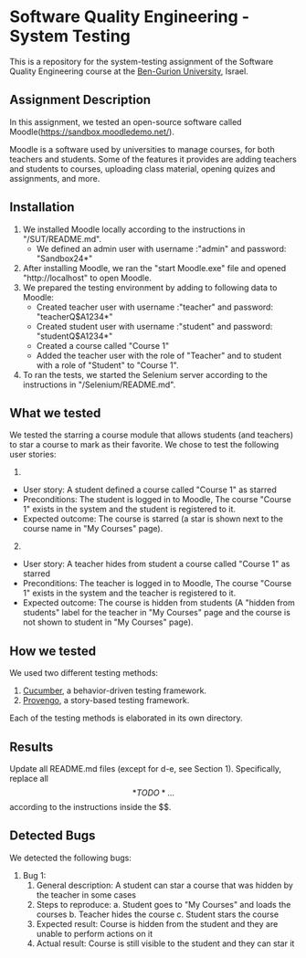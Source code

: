 # Software Quality Engineering - System Testing

This is a repository for the system-testing assignment of the Software Quality Engineering course at the [Ben-Gurion University](https://in.bgu.ac.il/), Israel.

## Assignment Description

In this assignment, we tested an open-source software called Moodle(https://sandbox.moodledemo.net/).

Moodle is a software used by universities to manage courses, for both teachers and students.
Some of the features it provides are adding teachers and students to courses, uploading class material, opening quizes and assignments, and more.

## Installation

1. We installed Moodle locally according to the instructions in "/SUT/README.md".
   - We defined an admin user with username :"admin" and password: "Sandbox24\*"
2. After installing Moodle, we ran the "start Moodle.exe" file and opened "http://localhost" to open Moodle.
3. We prepared the testing environment by adding to following data to Moodle:
   - Created teacher user with username :"teacher" and password: "teacherQ$A1234\*"
   - Created student user with username :"student" and password: "studentQ$A1234\*"
   - Created a course called "Course 1"
   - Added the teacher user with the role of "Teacher" and to student with a role of "Student" to "Course 1".
4. To ran the tests, we started the Selenium server according to the instructions in "/Selenium/README.md".

## What we tested

We tested the starring a course module that allows students (and teachers) to star a course to mark as their favorite. We chose to test the following user stories:

1.

- User story: A student defined a course called "Course 1" as starred
- Preconditions: The student is logged in to Moodle, The course "Course 1" exists in the system and the student is registered to it.
- Expected outcome: The course is starred (a star is shown next to the course name in "My Courses" page).

2.

- User story: A teacher hides from student a course called "Course 1" as starred
- Preconditions: The teacher is logged in to Moodle, The course "Course 1" exists in the system and the teacher is registered to it.
- Expected outcome: The course is hidden from students (A "hidden from students" label for the teacher in "My Courses" page and the course is not shown to student in "My Courses" page).

## How we tested

We used two different testing methods:

1. [Cucumber](https://cucumber.io/), a behavior-driven testing framework.
2. [Provengo](https://provengo.tech/), a story-based testing framework.

Each of the testing methods is elaborated in its own directory.

## Results

Update all README.md files (except for d-e, see Section 1). Specifically, replace all $$*TODO*…$$ according to the instructions inside the $$.

## Detected Bugs

We detected the following bugs:

1. Bug 1:
   1. General description: A student can star a course that was hidden by the teacher in some cases
   2. Steps to reproduce: 
      a. Student goes to "My Courses" and loads the courses
      b. Teacher hides the course
      c. Student stars the course
   3. Expected result: Course is hidden from the student and they are unable to perform actions on it
   4. Actual result: Course is still visible to the student and they can star it
